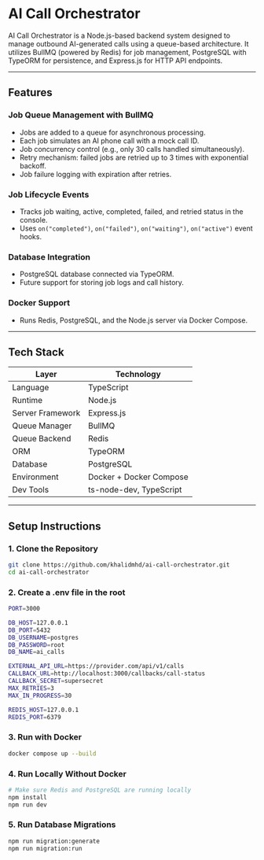 # AI Call Orchestrator

AI Call Orchestrator is a Node.js-based backend system designed to manage outbound AI-generated calls using a queue-based architecture. It utilizes BullMQ (powered by Redis) for job management, PostgreSQL with TypeORM for persistence, and Express.js for HTTP API endpoints.

---

## Features

### Job Queue Management with BullMQ
- Jobs are added to a queue for asynchronous processing.
- Each job simulates an AI phone call with a mock call ID.
- Job concurrency control (e.g., only 30 calls handled simultaneously).
- Retry mechanism: failed jobs are retried up to 3 times with exponential backoff.
- Job failure logging with expiration after retries.

### Job Lifecycle Events
- Tracks job waiting, active, completed, failed, and retried status in the console.
- Uses `on("completed")`, `on("failed")`, `on("waiting")`, `on("active")` event hooks.

### Database Integration
- PostgreSQL database connected via TypeORM.
- Future support for storing job logs and call history.

### Docker Support
- Runs Redis, PostgreSQL, and the Node.js server via Docker Compose.

---

## Tech Stack

| Layer           | Technology        |
|----------------|-------------------|
| Language        | TypeScript        |
| Runtime         | Node.js           |
| Server Framework| Express.js        |
| Queue Manager   | BullMQ            |
| Queue Backend   | Redis             |
| ORM             | TypeORM           |
| Database        | PostgreSQL        |
| Environment     | Docker + Docker Compose |
| Dev Tools       | ts-node-dev, TypeScript |

---

## Setup Instructions

### 1. Clone the Repository
```bash
git clone https://github.com/khalidmhd/ai-call-orchestrator.git
cd ai-call-orchestrator

```

### 2. Create a .env file in the root
```bash
PORT=3000

DB_HOST=127.0.0.1
DB_PORT=5432
DB_USERNAME=postgres
DB_PASSWORD=root
DB_NAME=ai_calls

EXTERNAL_API_URL=https://provider.com/api/v1/calls
CALLBACK_URL=http://localhost:3000/callbacks/call-status
CALLBACK_SECRET=supersecret
MAX_RETRIES=3
MAX_IN_PROGRESS=30

REDIS_HOST=127.0.0.1
REDIS_PORT=6379

```

### 3. Run with Docker

```bash
docker compose up --build

```

### 4. Run Locally Without Docker
```bash
# Make sure Redis and PostgreSQL are running locally
npm install
npm run dev

```

### 5. Run Database Migrations
```bash
npm run migration:generate
npm run migration:run

```
